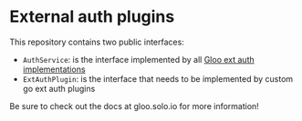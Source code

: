 # External auth plugins
This repository contains two public interfaces:
- `AuthService`: is the interface implemented by all [Gloo ext auth implementations](https://gloo.solo.io/gloo_routing/virtual_services/authentication/)
- `ExtAuthPlugin`: is the interface that needs to be implemented by custom go ext auth plugins

Be sure to check out the docs at gloo.solo.io for more information!